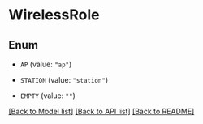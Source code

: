 # WirelessRole

## Enum


* `AP` (value: `"ap"`)

* `STATION` (value: `"station"`)

* `EMPTY` (value: `""`)


[[Back to Model list]](../README.md#documentation-for-models) [[Back to API list]](../README.md#documentation-for-api-endpoints) [[Back to README]](../README.md)


